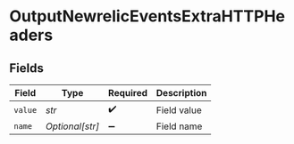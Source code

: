 # OutputNewrelicEventsExtraHTTPHeaders


## Fields

| Field              | Type               | Required           | Description        |
| ------------------ | ------------------ | ------------------ | ------------------ |
| `value`            | *str*              | :heavy_check_mark: | Field value        |
| `name`             | *Optional[str]*    | :heavy_minus_sign: | Field name         |